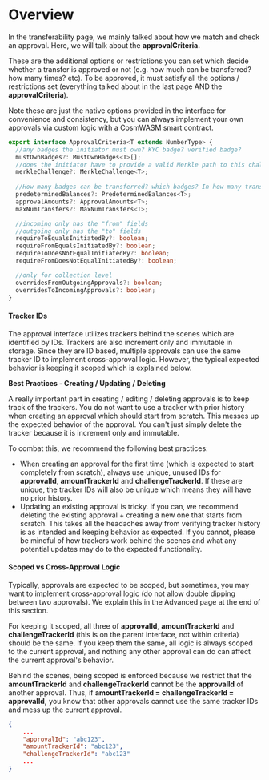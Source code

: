 # Overview

In the transferability page, we mainly talked about how we match and check an approval. Here, we will talk about the **approvalCriteria.**

These are the additional options or restrictions you can set which decide whether a transfer is approved or not (e.g. how much can be transferred? how many times? etc). To be approved, it must satisfy all the options / restrictions set (everything talked about in the last page AND the **approvalCriteria**).

Note these are just the native options provided in the interface for convenience and consistency, but you can always implement your own approvals via custom logic with a CosmWASM smart contract.

```typescript
export interface ApprovalCriteria<T extends NumberType> {
  //any badges the initiator must own? KYC badge? verified badge?
  mustOwnBadges?: MustOwnBadges<T>[];
  //does the initiator have to provide a valid Merkle path to this challenge to be approved?
  merkleChallenge?: MerkleChallenge<T>;
  
  //How many badges can be transferred? which badges? In how many transfers?
  predeterminedBalances?: PredeterminedBalances<T>;
  approvalAmounts?: ApprovalAmounts<T>;
  maxNumTransfers?: MaxNumTransfers<T>;

  //incoming only has the "from" fields
  //outgoing only has the "to" fields
  requireToEqualsInitiatedBy?: boolean; 
  requireFromEqualsInitiatedBy?: boolean;
  requireToDoesNotEqualInitiatedBy?: boolean;
  requireFromDoesNotEqualInitiatedBy?: boolean;

  //only for collection level
  overridesFromOutgoingApprovals?: boolean;
  overridesToIncomingApprovals?: boolean;
}
```

#### Tracker IDs

The approval interface utilizes trackers behind the scenes which are identified by IDs. Trackers are also increment only and immutable in storage. Since they are ID based, multiple approvals can use the same tracker ID to implement cross-approval logic. However, the typical expected behavior is keeping it scoped which is explained below.

**Best Practices - Creating / Updating / Deleting**

A really important part in creating / editing / deleting approvals is to keep track of the trackers. You do not want to use a tracker with prior history when creating an approval which should start from scratch. This messes up the expected behavior of the approval. You can't just simply delete the tracker because it is increment only and immutable.

To combat this, we recommend the following best practices:

* When creating an approval for the first time (which is expected to start completely from scratch), always use unique, unused IDs for **approvalId**, **amountTrackerId** and **challengeTrackerId**. If these are unique, the tracker IDs will also be unique which means they will have no prior history.
* Updating an existing approval is tricky. If you can, we recommend deleting the existing approval + creating a new one that starts from scratch. This takes all the headaches away from verifying tracker history is as intended and keeping behavior as expected. If you cannot, please be mindful of how trackers work behind the scenes and what any potential updates may do to the expected functionality.

#### Scoped vs Cross-Approval Logic

Typically, approvals are expected to be scoped, but sometimes, you may want to implement cross-approval logic (do not allow double dipping between two approvals). We explain this in the Advanced page at the end of this section.

For keeping it scoped, all three of **approvalId**, **amountTrackerId** and **challengeTrackerId** (this is on the parent interface, not within criteria) should be the same. If you keep them the same, all logic is always scoped to the current approval, and nothing any other approval can do can affect the current approval's behavior.

Behind the scenes, being scoped is enforced because we restrict that the **amountTrackerId** and **challengeTrackerId** cannot be the **approvalId** of another approval. Thus, if **amountTrackerId = challengeTrackerId = approvalId,** you know that other approvals cannot use the same tracker IDs and mess up the current approval.&#x20;

```json
{
    ...
    "approvalId": "abc123",
    "amountTrackerId": "abc123",
    "challengeTrackerId": "abc123"
    ...
}
```

